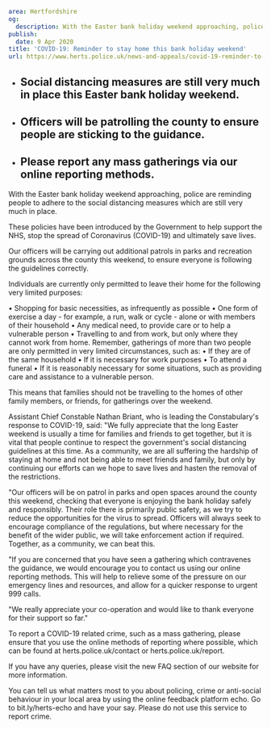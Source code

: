 ```yaml
area: Hertfordshire
og:
  description: With the Easter bank holiday weekend approaching, police are reminding people to adhere to the social distancing measures which are still very much in place.
publish:
  date: 9 Apr 2020
title: 'COVID-19: Reminder to stay home this bank holiday weekend'
url: https://www.herts.police.uk/news-and-appeals/covid-19-reminder-to-stay-home-this-bank-holiday-weekend-0026all
```

* ## Social distancing measures are still very much in place this Easter bank holiday weekend.

 * ## Officers will be patrolling the county to ensure people are sticking to the guidance.

 * ## Please report any mass gatherings via our online reporting methods.

With the Easter bank holiday weekend approaching, police are reminding people to adhere to the social distancing measures which are still very much in place.

These policies have been introduced by the Government to help support the NHS, stop the spread of Coronavirus (COVID-19) and ultimately save lives.

Our officers will be carrying out additional patrols in parks and recreation grounds across the county this weekend, to ensure everyone is following the guidelines correctly.

Individuals are currently only permitted to leave their home for the following very limited purposes:

• Shopping for basic necessities, as infrequently as possible
• One form of exercise a day - for example, a run, walk or cycle - alone or with members of their household
• Any medical need, to provide care or to help a vulnerable person
• Travelling to and from work, but only where they cannot work from home.
Remember, gatherings of more than two people are only permitted in very limited circumstances, such as:
• If they are of the same household
• If it is necessary for work purposes
• To attend a funeral
• If it is reasonably necessary for some situations, such as providing care and assistance to a vulnerable person.

This means that families should not be travelling to the homes of other family members, or friends, for gatherings over the weekend.

Assistant Chief Constable Nathan Briant, who is leading the Constabulary's response to COVID-19, said: "We fully appreciate that the long Easter weekend is usually a time for families and friends to get together, but it is vital that people continue to respect the government's social distancing guidelines at this time. As a community, we are all suffering the hardship of staying at home and not being able to meet friends and family, but only by continuing our efforts can we hope to save lives and hasten the removal of the restrictions.

"Our officers will be on patrol in parks and open spaces around the county this weekend, checking that everyone is enjoying the bank holiday safely and responsibly. Their role there is primarily public safety, as we try to reduce the opportunities for the virus to spread. Officers will always seek to encourage compliance of the regulations, but where necessary for the benefit of the wider public, we will take enforcement action if required. Together, as a community, we can beat this.

"If you are concerned that you have seen a gathering which contravenes the guidance, we would encourage you to contact us using our online reporting methods. This will help to relieve some of the pressure on our emergency lines and resources, and allow for a quicker response to urgent 999 calls.

"We really appreciate your co-operation and would like to thank everyone for their support so far."

To report a COVID-19 related crime, such as a mass gathering, please ensure that you use the online methods of reporting where possible, which can be found at herts.police.uk/contact or herts.police.uk/report.

If you have any queries, please visit the new FAQ section of our website for more information.

You can tell us what matters most to you about policing, crime or anti-social behaviour in your local area by using the online feedback platform echo. Go to bit.ly/herts-echo and have your say. Please do not use this service to report crime.
